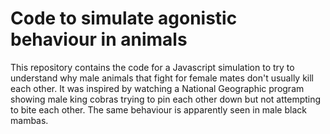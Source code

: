 # Code to simulate agonistic behaviour in animals

This repository contains the code for a Javascript simulation to try to understand why male animals that fight for female mates don't usually kill each other. It was inspired by watching a National Geographic program showing male king cobras trying to pin each other down but not attempting to bite each other. The same behaviour is apparently seen in male black mambas.
